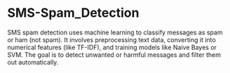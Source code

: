 # SMS-Spam_Detection
SMS spam detection uses machine learning to classify messages as spam or ham (not spam). It involves preprocessing text data, converting it into numerical features (like TF-IDF), and training models like Naive Bayes or SVM. The goal is to detect unwanted or harmful messages and filter them out automatically.
